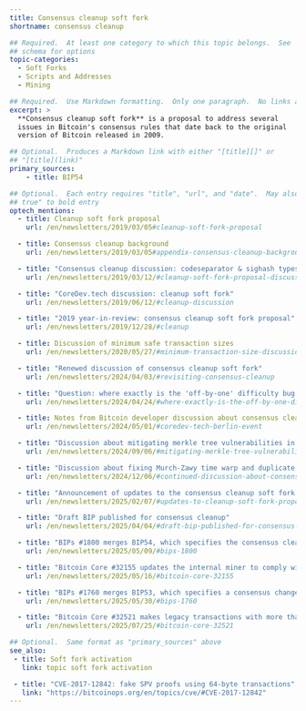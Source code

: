 ```yaml
---
title: Consensus cleanup soft fork
shortname: consensus cleanup

## Required.  At least one category to which this topic belongs.  See
## schema for options
topic-categories:
  - Soft Forks
  - Scripts and Addresses
  - Mining

## Required.  Use Markdown formatting.  Only one paragraph.  No links allowed.
excerpt: >
  **Consensus cleanup soft fork** is a proposal to address several
  issues in Bitcoin's consensus rules that date back to the original
  version of Bitcoin released in 2009.

## Optional.  Produces a Markdown link with either "[title][]" or
## "[title](link)"
primary_sources:
    - title: BIP54

## Optional.  Each entry requires "title", "url", and "date".  May also use "feature:
## true" to bold entry
optech_mentions:
  - title: Cleanup soft fork proposal
    url: /en/newsletters/2019/03/05#cleanup-soft-fork-proposal

  - title: Consensus cleanup background
    url: /en/newsletters/2019/03/05#appendix-consensus-cleanup-background

  - title: "Consensus cleanup discussion: codeseparator & sighash types"
    url: /en/newsletters/2019/03/12/#cleanup-soft-fork-proposal-discussion

  - title: "CoreDev.tech discussion: cleanup soft fork"
    url: /en/newsletters/2019/06/12/#cleanup-discussion

  - title: "2019 year-in-review: consensus cleanup soft fork proposal"
    url: /en/newsletters/2019/12/28/#cleanup

  - title: Discussion of minimum safe transaction sizes
    url: /en/newsletters/2020/05/27/#minimum-transaction-size-discussion

  - title: "Renewed discussion of consensus cleanup soft fork"
    url: /en/newsletters/2024/04/03/#revisiting-consensus-cleanup

  - title: "Question: where exactly is the 'off-by-one' difficulty bug and how does it relate to time warp?"
    url: /en/newsletters/2024/04/24/#where-exactly-is-the-off-by-one-difficulty-bug

  - title: Notes from Bitcoin developer discussion about consensus cleanup
    url: /en/newsletters/2024/05/01/#coredev-tech-berlin-event

  - title: "Discussion about mitigating merkle tree vulnerabilities in the proposed consensus cleanup soft fork"
    url: /en/newsletters/2024/09/06/#mitigating-merkle-tree-vulnerabilities

  - title: "Discussion about fixing Murch-Zawy time warp and duplicate transactions in consensus cleanup"
    url: /en/newsletters/2024/12/06/#continued-discussion-about-consensus-cleanup-soft-fork-proposal

  - title: "Announcement of updates to the consensus cleanup soft fork proposal"
    url: /en/newsletters/2025/02/07/#updates-to-cleanup-soft-fork-proposal

  - title: "Draft BIP published for consensus cleanup"
    url: /en/newsletters/2025/04/04/#draft-bip-published-for-consensus-cleanup

  - title: "BIPs #1800 merges BIP54, which specifies the consensus cleanup soft fork proposal"
    url: /en/newsletters/2025/05/09/#bips-1800

  - title: "Bitcoin Core #32155 updates the internal miner to comply with consensus cleanup requirements"
    url: /en/newsletters/2025/05/16/#bitcoin-core-32155

  - title: "BIPs #1760 merges BIP53, which specifies a consensus change to forbid 64 byte transactions"
    url: /en/newsletters/2025/05/30/#bips-1760

  - title: "Bitcoin Core #32521 makes legacy transactions with more than 2500 sigops non-standard"
    url: /en/newsletters/2025/07/25/#bitcoin-core-32521

## Optional.  Same format as "primary_sources" above
see_also:
 - title: Soft fork activation
   link: topic soft fork activation

 - title: "CVE-2017-12842: fake SPV proofs using 64-byte transactions"
   link: "https://bitcoinops.org/en/topics/cve/#CVE-2017-12842"
---
```

